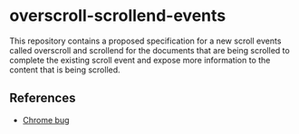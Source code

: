 # overscroll-scrollend-events
This repository contains a proposed specification for a new scroll events called overscroll and scrollend for the documents that are being scrolled to complete the existing scroll event and expose more information to the content that is being scrolled.

## References
* [Chrome bug](https://bugs.chromium.org/p/chromium/issues/detail?id=907601)
